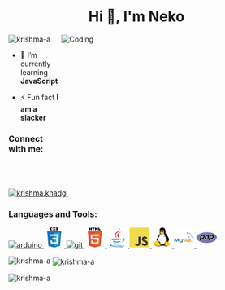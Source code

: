 <h1 align="center">Hi 👋, I'm Neko</h1>
<img align="right" alt="Coding" width="400" height="300" src="https://user-images.githubusercontent.com/119496228/244701320-c95122e4-dda8-4bc3-b83e-5fe7d5e0b1af.png"/>
<p align="left"> <img src="https://komarev.com/ghpvc/?username=krishma-a&label=Profile%20views&color=0e75b6&style=flat" alt="krishma-a" /> </p>

- 🌱 I’m currently learning **JavaScript**

- ⚡ Fun fact **I am a slacker**

<h3 align="left">Connect with me:</h3>
<p align="left">
<a href="https://instagram.com/krishma.khadgi" target="blank"><img align="center" src="https://raw.githubusercontent.com/rahuldkjain/github-profile-readme-generator/master/src/images/icons/Social/instagram.svg" alt="krishma.khadgi" height="30" width="40" /></a>
</p>

<h3 align="left">Languages and Tools:</h3>
<p align="left"> <a href="https://www.arduino.cc/" target="_blank" rel="noreferrer"> <img src="https://cdn.worldvectorlogo.com/logos/arduino-1.svg" alt="arduino" width="40" height="40"/> </a> <a href="https://www.w3schools.com/css/" target="_blank" rel="noreferrer"> <img src="https://raw.githubusercontent.com/devicons/devicon/master/icons/css3/css3-original-wordmark.svg" alt="css3" width="40" height="40"/> </a> <a href="https://git-scm.com/" target="_blank" rel="noreferrer"> <img src="https://www.vectorlogo.zone/logos/git-scm/git-scm-icon.svg" alt="git" width="40" height="40"/> </a> <a href="https://www.w3.org/html/" target="_blank" rel="noreferrer"> <img src="https://raw.githubusercontent.com/devicons/devicon/master/icons/html5/html5-original-wordmark.svg" alt="html5" width="40" height="40"/> </a> <a href="https://www.java.com" target="_blank" rel="noreferrer"> <img src="https://raw.githubusercontent.com/devicons/devicon/master/icons/java/java-original.svg" alt="java" width="40" height="40"/> </a> <a href="https://developer.mozilla.org/en-US/docs/Web/JavaScript" target="_blank" rel="noreferrer"> <img src="https://raw.githubusercontent.com/devicons/devicon/master/icons/javascript/javascript-original.svg" alt="javascript" width="40" height="40"/> </a> <a href="https://www.linux.org/" target="_blank" rel="noreferrer"> <img src="https://raw.githubusercontent.com/devicons/devicon/master/icons/linux/linux-original.svg" alt="linux" width="40" height="40"/> </a> <a href="https://www.mysql.com/" target="_blank" rel="noreferrer"> <img src="https://raw.githubusercontent.com/devicons/devicon/master/icons/mysql/mysql-original-wordmark.svg" alt="mysql" width="40" height="40"/> </a> <a href="https://www.php.net" target="_blank" rel="noreferrer"> <img src="https://raw.githubusercontent.com/devicons/devicon/master/icons/php/php-original.svg" alt="php" width="40" height="40"/> </a> </p>

<p><img align="left" src="https://github-readme-stats.vercel.app/api/top-langs?username=krishma-a&show_icons=true&locale=en&layout=compact" alt="krishma-a" /></p>

<p>&nbsp;<img align="center" src="https://github-readme-stats.vercel.app/api?username=krishma-a&show_icons=true&locale=en" alt="krishma-a" /></p>

<p><img align="center" src="https://github-readme-streak-stats.herokuapp.com/?user=krishma-a&" alt="krishma-a" /></p>
